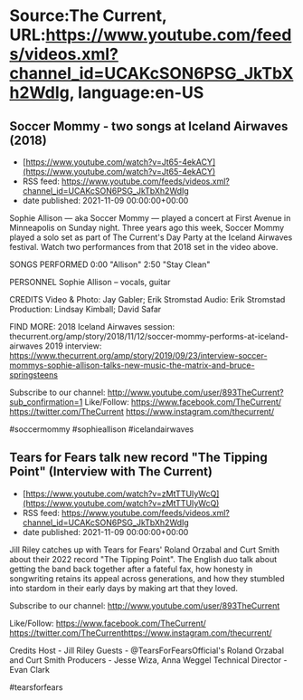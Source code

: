 # Source:The Current, URL:https://www.youtube.com/feeds/videos.xml?channel_id=UCAKcSON6PSG_JkTbXh2WdIg, language:en-US

## Soccer Mommy - two songs at Iceland Airwaves (2018)
 - [https://www.youtube.com/watch?v=Jt65-4ekACY](https://www.youtube.com/watch?v=Jt65-4ekACY)
 - RSS feed: https://www.youtube.com/feeds/videos.xml?channel_id=UCAKcSON6PSG_JkTbXh2WdIg
 - date published: 2021-11-09 00:00:00+00:00

Sophie Allison — aka Soccer Mommy — played a concert at First Avenue in Minneapolis on Sunday night. Three years ago this week, Soccer Mommy played a solo set as part of The Current's Day Party at the Iceland Airwaves festival. Watch two performances from that 2018 set in the video above. 

SONGS PERFORMED
0:00 "Allison"
2:50 "Stay Clean"

PERSONNEL
Sophie Allison – vocals, guitar

CREDITS
Video & Photo: Jay Gabler; Erik Stromstad
Audio: Erik Stromstad
Production: Lindsay Kimball; David Safar

FIND MORE:
2018 Iceland Airwaves session: thecurrent.org/amp/story/2018/11/12/soccer-mommy-performs-at-iceland-airwaves
2019 interview: https://www.thecurrent.org/amp/story/2019/09/23/interview-soccer-mommys-sophie-allison-talks-new-music-the-matrix-and-bruce-springsteens

Subscribe to our channel:
http://www.youtube.com/user/893TheCurrent?sub_confirmation=1
Like/Follow:
https://www.facebook.com/TheCurrent/
https://twitter.com/TheCurrent
https://www.instagram.com/thecurrent/

#soccermommy #sophieallison #icelandairwaves

## Tears for Fears talk new record "The Tipping Point" (Interview with The Current)
 - [https://www.youtube.com/watch?v=zMtTTUIyWcQ](https://www.youtube.com/watch?v=zMtTTUIyWcQ)
 - RSS feed: https://www.youtube.com/feeds/videos.xml?channel_id=UCAKcSON6PSG_JkTbXh2WdIg
 - date published: 2021-11-09 00:00:00+00:00

Jill Riley catches up with Tears for Fears' Roland Orzabal and Curt Smith about their 2022 record "The Tipping Point". The English duo talk about getting the band back together after a fateful fax, how honesty in songwriting retains its appeal across generations, and how they stumbled into stardom in their early days by making art that they loved.

Subscribe to our channel:
http://www.youtube.com/user/893TheCurrent

Like/Follow:
https://www.facebook.com/TheCurrent/​​​​
https://twitter.com/TheCurrent​​​​
https://www.instagram.com/thecurrent/

Credits
Host - Jill Riley
Guests - @TearsForFearsOfficial's Roland Orzabal and Curt Smith 
Producers - Jesse Wiza, Anna Weggel
Technical Director - Evan Clark

#tearsforfears

